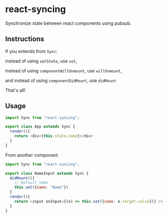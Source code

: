 # react-syncing

Synchronize state between react components using pubsub.


## Instructions

If you extends from `Sync`: 

instead of using `setState`, use `set`,

instead of using `componentWillUnmount`, use `willUnmount`,

and instead of using `componentDidMount`, use `didMount`

That's all!

## Usage

```javascript
import Sync from "react-syncing";

export class App extends Sync {
  render(){
    return <div>{this.state.name}</div>
  }
}

```

From another component

```javascript
import Sync from "react-syncing";

export class NameInput extends Sync {
  didMount(){
    // Default name
    this.set({name: "Name"})
  }
  render(){
    return <input onInput={(e) => this.set({name: e.target.value})} />
  }
}
```
